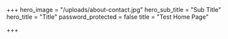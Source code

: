 +++
hero_image = "/uploads/about-contact.jpg"
hero_sub_title = "Sub Title"
hero_title = "Title"
password_protected = false
title = "Test Home Page"

+++
